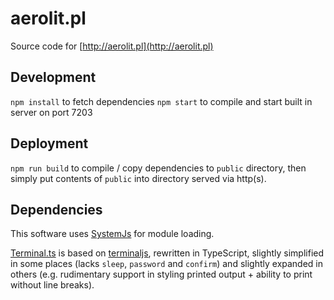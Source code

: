 # aerolit.pl

Source code for [http://aerolit.pl](http://aerolit.pl)

## Development

`npm install` to fetch dependencies
`npm start` to compile and start built in server on port 7203

## Deployment

`npm run build` to compile / copy dependencies to `public` directory, then simply put
contents of `public` into directory served via http(s).

## Dependencies

This software uses [SystemJs](https://github.com/systemjs/systemjs) for module loading.

[Terminal.ts](src/Terminal/Terminal.ts) is based on [terminaljs](https://github.com/eosterberg/terminaljs), rewritten in TypeScript, slightly simplified in some places (lacks `sleep`, `password` and `confirm`) and slightly expanded in others (e.g. rudimentary support in styling printed output + ability to print without line breaks).
